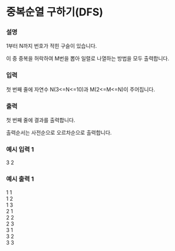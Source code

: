 # 중복순열 구하기(DFS)

<h3>설명</h3>

1부터 N까지 번호가 적힌 구슬이 있습니다.

이 중 중복을 허락하여 M번을 뽑아 일렬로 나열하는 방법을 모두 출력합니다.

<h3>입력</h3>

첫 번째 줄에 자연수 N(3<=N<=10)과 M(2<=M<=N)이 주어집니다.

<h3>출력</h3>

첫 번째 줄에 결과를 출력합니다.

출력순서는 사전순으로 오르차순으로 출력합니다.

<h3>예시 입력 1</h3>

3 2

<h3>예시 출력 1</h3>

1 1<br>
1 2<br>
1 3<br>
2 1<br>
2 2<br>
2 3<br>
3 1<br>
3 2<br>
3 3